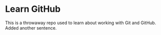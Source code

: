 # Learn GitHub

This is a throwaway repo used to learn about working with Git and GitHub.
Added another sentence.
